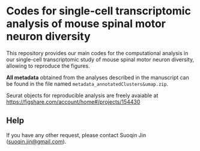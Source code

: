 # Codes for single-cell transcriptomic analysis of mouse spinal motor neuron diversity 
This repository provides our main codes for the computational analysis in our single-cell transcriptomic study of mouse spinal motor neuron diversity, allowing to reproduce the figures.

**All metadata** obtained from the analyses described in the manuscript can be found in the file named `metadata_annotatedClusters&umap.zip`. 

Seurat objects for reproducible analysis are freely avaiable at https://figshare.com/account/home#/projects/154430


## Help
If you have any other request, please contact Suoqin Jin (suoqin.jin@gmail.com).


